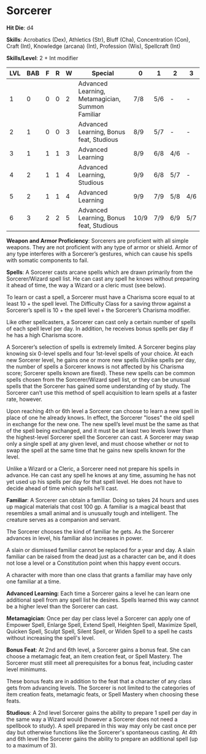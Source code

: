 # Sorcerer

**Hit Die**: d4

**Skills**: Acrobatics (Dex), Athletics (Str), Bluff (Cha), Concentration (Con), Craft (Int), Knowledge (arcana) (Int), Profession (Wis), Spellcraft (Int)

**Skills/Level**: 2 + Int modifier

LVL | BAB | F | R | W | Special | 0 | 1 | 2 | 3
--- | --- | - | - | - | ------- | - | - | - | -
1   | 0   | 0 | 0 | 2 | Advanced Learning, Metamagician, Summon Familiar | 7/8 | 5/6 | - | -  
2   | 1   | 0 | 0 | 3 | Advanced Learning, Bonus feat, Studious | 8/9 | 5/7 | -   | -
3   | 1   | 1 | 1 | 3 | Advanced Learning | 8/9 | 6/8 | 4/6 | -
4   | 2   | 1 | 1 | 4 | Advanced Learning, Studious | 9/9 | 6/8 | 5/7 | -
5   | 2   | 1 | 1 | 4 | Advanced Learning | 9/9 | 7/9 | 5/8 | 4/6
6   | 3   | 2 | 2 | 5 | Advanced Learning, Bonus feat, Studious | 10/9 | 7/9 | 6/9 | 5/7

**Weapon and Armor Proficiency**: Sorcerers are proficient with all simple weapons. They are not proficient with any type of armor or shield. Armor of any type interferes with a Sorcerer’s gestures, which can cause his spells with somatic components to fail.

**Spells**: A Sorcerer casts arcane spells which are drawn primarily from the Sorcerer/Wizard spell list. He can cast any spell he knows without preparing it ahead of time, the way a Wizard or a cleric must (see below).

To learn or cast a spell, a Sorcerer must have a Charisma score equal to at least 10 + the spell level. The Difficulty Class for a saving throw against a Sorcerer’s spell is 10 + the spell level + the Sorcerer’s Charisma modifier.

Like other spellcasters, a Sorcerer can cast only a certain number of spells of each spell level per day. In addition, he receives bonus spells per day if he has a high Charisma score.

A Sorcerer’s selection of spells is extremely limited. A Sorcerer begins play knowing six 0-level spells and four 1st-level spells of your choice. At each new Sorcerer level, he gains one or more new spells (Unlike spells per day, the number of spells a Sorcerer knows is not affected by his Charisma score; Sorcerer spells known are fixed). These new spells can be common spells chosen from the Sorcerer/Wizard spell list, or they can be unusual spells that the Sorcerer has gained some understanding of by study. The Sorcerer can’t use this method of spell acquisition to learn spells at a faster rate, however.

Upon reaching 4th or 6th level a Sorcerer can choose to learn a new spell in place of one he already knows. In effect, the Sorcerer "loses" the old spell in exchange for the new one. The new spell’s level must be the same as that of the spell being exchanged, and it must be at least two levels lower than the highest-level Sorcerer spell the Sorcerer can cast. A Sorcerer may swap only a single spell at any given level, and must choose whether or not to swap the spell at the same time that he gains new spells known for the level.

Unlike a Wizard or a Cleric, a Sorcerer need not prepare his spells in advance. He can cast any spell he knows at any time, assuming he has not yet used up his spells per day for that spell level. He does not have to decide ahead of time which spells he’ll cast.

**Familiar**: A Sorcerer can obtain a familiar. Doing so takes 24 hours and uses up magical materials that cost 100 gp. A familiar is a magical beast that resembles a small animal and is unusually tough and intelligent. The creature serves as a companion and servant.

The Sorcerer chooses the kind of familiar he gets. As the Sorcerer advances in level, his familiar also increases in power.

A slain or dismissed familiar cannot be replaced for a year and day. A slain familiar can be raised from the dead just as a character can be, and it does not lose a level or a Constitution point when this happy event occurs.

A character with more than one class that grants a familiar may have only one familiar at a time.

**Advanced Learning**: Each time a Sorcerer gains a level he can learn one additional spell from any spell list he desires. Spells learned this way cannot be a higher level than the Sorcerer can cast.

**Metamagician**: Once per day per class level a Sorcerer can apply one of Empower Spell, Enlarge Spell, Extend Spell, Heighten Spell, Maximize Spell, Quicken Spell, Sculpt Spell, Silent Spell, or Widen Spell to a spell he casts without increasing the spell's level.

**Bonus Feat**: At 2nd and 6th level, a Sorcerer gains a bonus feat. She can choose a metamagic feat, an item creation feat, or Spell Mastery. The Sorcerer must still meet all prerequisites for a bonus feat, including caster level minimums.

These bonus feats are in addition to the feat that a character of any class gets from advancing levels. The Sorcerer is not limited to the categories of item creation feats, metamagic feats, or Spell Mastery when choosing these feats.

**Studious**: A 2nd level Sorcerer gains the ability to prepare 1 spell per day in the same way a Wizard would (however a Sorcerer does not need a spellbook to study). A spell prepared in this way may only be cast once per day but otherwise functions like the Sorcerer's spontaneous casting. At 4th and 6th level the Sorcerer gains the ability to prepare an additional spell (up to a maximum of 3).